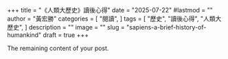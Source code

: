 +++
title = "《人類大歷史》讀後心得"
date = "2025-07-22"
#lastmod = ""
author = "黃宏勝"
categories = [
  "閱讀",
]
tags = [
  "歷史",
  "讀後心得",
  "人類大歷史",
]
description = ""
image = "" 
slug = "sapiens-a-brief-history-of-humankind"
draft = true
+++
 
The remaining content of your post.
